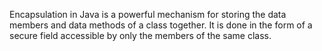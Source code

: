 Encapsulation in Java is a powerful mechanism for storing the data members and data methods of a class together. It is done in the form of a secure field accessible by only the members of the same class.